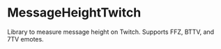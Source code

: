 # MessageHeightTwitch
Library to measure message height on Twitch. Supports FFZ, BTTV, and 7TV emotes.
